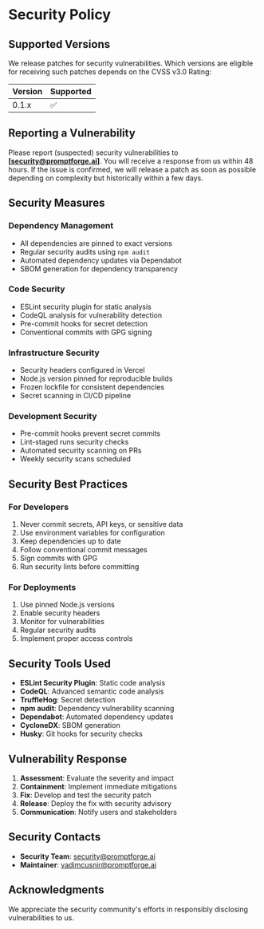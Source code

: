 # Security Policy

## Supported Versions

We release patches for security vulnerabilities. Which versions are eligible for receiving such patches depends on the CVSS v3.0 Rating:

| Version | Supported          |
| ------- | ------------------ |
| 0.1.x   | :white_check_mark: |

## Reporting a Vulnerability

Please report (suspected) security vulnerabilities to **[security@promptforge.ai]**. You will receive a response from us within 48 hours. If the issue is confirmed, we will release a patch as soon as possible depending on complexity but historically within a few days.

## Security Measures

### Dependency Management

- All dependencies are pinned to exact versions
- Regular security audits using `npm audit`
- Automated dependency updates via Dependabot
- SBOM generation for dependency transparency

### Code Security

- ESLint security plugin for static analysis
- CodeQL analysis for vulnerability detection
- Pre-commit hooks for secret detection
- Conventional commits with GPG signing

### Infrastructure Security

- Security headers configured in Vercel
- Node.js version pinned for reproducible builds
- Frozen lockfile for consistent dependencies
- Secret scanning in CI/CD pipeline

### Development Security

- Pre-commit hooks prevent secret commits
- Lint-staged runs security checks
- Automated security scanning on PRs
- Weekly security scans scheduled

## Security Best Practices

### For Developers

1. Never commit secrets, API keys, or sensitive data
2. Use environment variables for configuration
3. Keep dependencies up to date
4. Follow conventional commit messages
5. Sign commits with GPG
6. Run security lints before committing

### For Deployments

1. Use pinned Node.js versions
2. Enable security headers
3. Monitor for vulnerabilities
4. Regular security audits
5. Implement proper access controls

## Security Tools Used

- **ESLint Security Plugin**: Static code analysis
- **CodeQL**: Advanced semantic code analysis
- **TruffleHog**: Secret detection
- **npm audit**: Dependency vulnerability scanning
- **Dependabot**: Automated dependency updates
- **CycloneDX**: SBOM generation
- **Husky**: Git hooks for security checks

## Vulnerability Response

1. **Assessment**: Evaluate the severity and impact
2. **Containment**: Implement immediate mitigations
3. **Fix**: Develop and test the security patch
4. **Release**: Deploy the fix with security advisory
5. **Communication**: Notify users and stakeholders

## Security Contacts

- **Security Team**: security@promptforge.ai
- **Maintainer**: vadimcusnir@promptforge.ai

## Acknowledgments

We appreciate the security community's efforts in responsibly disclosing vulnerabilities to us.
